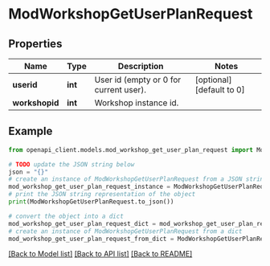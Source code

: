 # ModWorkshopGetUserPlanRequest


## Properties

Name | Type | Description | Notes
------------ | ------------- | ------------- | -------------
**userid** | **int** | User id (empty or 0 for current user). | [optional] [default to 0]
**workshopid** | **int** | Workshop instance id. | 

## Example

```python
from openapi_client.models.mod_workshop_get_user_plan_request import ModWorkshopGetUserPlanRequest

# TODO update the JSON string below
json = "{}"
# create an instance of ModWorkshopGetUserPlanRequest from a JSON string
mod_workshop_get_user_plan_request_instance = ModWorkshopGetUserPlanRequest.from_json(json)
# print the JSON string representation of the object
print(ModWorkshopGetUserPlanRequest.to_json())

# convert the object into a dict
mod_workshop_get_user_plan_request_dict = mod_workshop_get_user_plan_request_instance.to_dict()
# create an instance of ModWorkshopGetUserPlanRequest from a dict
mod_workshop_get_user_plan_request_from_dict = ModWorkshopGetUserPlanRequest.from_dict(mod_workshop_get_user_plan_request_dict)
```
[[Back to Model list]](../README.md#documentation-for-models) [[Back to API list]](../README.md#documentation-for-api-endpoints) [[Back to README]](../README.md)


